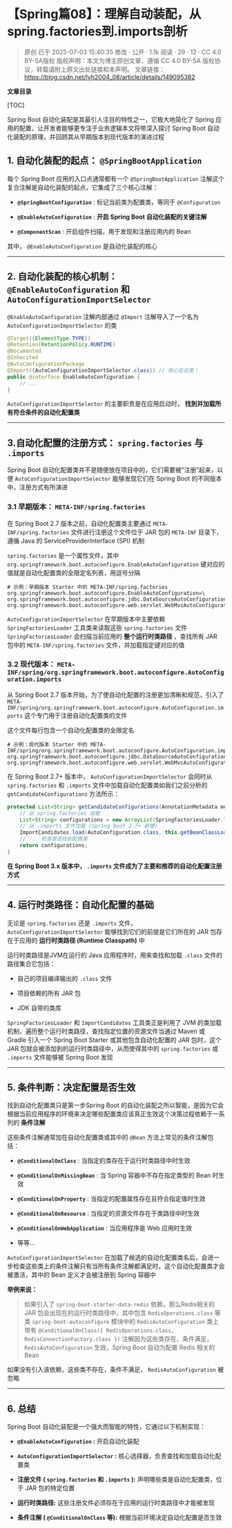 # 【Spring篇08】：理解自动装配，从spring.factories到.imports剖析

> 原创 已于 2025-07-03 15:40:35 修改 · 公开 · 1.1k 阅读 · 29 · 12 · CC 4.0 BY-SA版权 版权声明：本文为博主原创文章，遵循 CC 4.0 BY-SA 版权协议，转载请附上原文出处链接和本声明。
> 文章链接：https://blog.csdn.net/lyh2004_08/article/details/149095382

**文章目录**

[TOC]


Spring Boot 自动化装配是其最引人注目的特性之一，它极大地简化了 Spring 应用的配置，让开发者能够更专注于业务逻辑本文将带深入探讨 Spring Boot 自动化装配的原理，并回顾其从早期版本到现代版本的演进过程

## 1. 自动化装配的起点： `@SpringBootApplication` 

每个 Spring Boot 应用的入口点通常都有一个 `@SpringBootApplication` 注解这个复合注解是自动化装配的起点，它集成了三个核心注解：

-  **`@SpringBootConfiguration`** : 标记当前类为配置类，等同于 `@Configuration` 

-  **`@EnableAutoConfiguration`** : **开启 Spring Boot 自动化装配的关键注解** 

-  **`@ComponentScan`** : 开启组件扫描，用于发现和注册应用内的 Bean

其中， `@EnableAutoConfiguration` 是自动化装配的核心

---

## 2. 自动化装配的核心机制： `@EnableAutoConfiguration` 和 `AutoConfigurationImportSelector` 

`@EnableAutoConfiguration` 注解内部通过 `@Import` 注解导入了一个名为 `AutoConfigurationImportSelector` 的类

```java
@Target({ElementType.TYPE})
@Retention(RetentionPolicy.RUNTIME)
@Documented
@Inherited
@AutoConfigurationPackage
@Import({AutoConfigurationImportSelector.class}) // 核心在这里！
public @interface EnableAutoConfiguration {
    // ...
}
```

`AutoConfigurationImportSelector` 的主要职责是在应用启动时， **找到并加载所有符合条件的自动化配置类** 

---

## 3.自动化配置的注册方式： `spring.factories` 与 `.imports` 

Spring Boot 自动化配置类并不是随便放在项目中的，它们需要被“注册”起来，以便 `AutoConfigurationImportSelector` 能够发现它们在 Spring Boot 的不同版本中，注册方式有所演进

### 3.1 早期版本： `META-INF/spring.factories` 

在 Spring Boot 2.7 版本之前，自动化配置类主要通过 `META-INF/spring.factories` 文件进行注册这个文件位于 JAR 包的 `META-INF` 目录下，遵循 Java 的 ServiceProviderInterface (SPI) 机制

`spring.factories` 是一个属性文件，其中 `org.springframework.boot.autoconfigure.EnableAutoConfiguration` 键对应的值就是自动化配置类的全限定名列表，用逗号分隔

```properties
# 示例：早期版本 Starter 中的 META-INF/spring.factories
org.springframework.boot.autoconfigure.EnableAutoConfiguration=\
org.springframework.boot.autoconfigure.jdbc.DataSourceAutoConfiguration,\
org.springframework.boot.autoconfigure.web.servlet.WebMvcAutoConfiguration
```

`AutoConfigurationImportSelector` 在早期版本中主要依赖 `SpringFactoriesLoader` 工具类来读取这些 `spring.factories` 文件 `SpringFactoriesLoader` 会扫描当前应用的 **整个运行时类路径** ，查找所有 JAR 包中的 `META-INF/spring.factories` 文件，并加载指定键对应的值

### 3.2 现代版本： `META-INF/spring/org.springframework.boot.autoconfigure.AutoConfiguration.imports` 

从 Spring Boot 2.7 版本开始，为了使自动化配置的注册更加清晰和规范，引入了 `META-INF/spring/org.springframework.boot.autoconfigure.AutoConfiguration.imports` 这个专门用于注册自动化配置类的文件

这个文件每行包含一个自动化配置类的全限定名

```properties
# 示例：现代版本 Starter 中的 META-INF/spring/org.springframework.boot.autoconfigure.AutoConfiguration.imports
org.springframework.boot.autoconfigure.jdbc.DataSourceAutoConfiguration
org.springframework.boot.autoconfigure.web.servlet.WebMvcAutoConfiguration
```

在 Spring Boot 2.7+ 版本中， `AutoConfigurationImportSelector` 会同时从 `spring.factories` 和 `.imports` 文件中加载自动化配置类如我们之前分析的 `getCandidateConfigurations` 方法所示：

```java
protected List<String> getCandidateConfigurations(AnnotationMetadata metadata, AnnotationAttributes attributes) {
    // 从 spring.factories 加载
    List<String> configurations = new ArrayList(SpringFactoriesLoader.loadFactoryNames(this.getSpringFactoriesLoaderFactoryClass(), this.getBeanClassLoader()));
    // 从 .imports 文件加载 (Spring Boot 2.7+ 新增)
    ImportCandidates.load(AutoConfiguration.class, this.getBeanClassLoader()).forEach(configurations::add);
    // ... 检查是否找到配置类
    return configurations;
}
```

**在 Spring Boot 3.x 版本中， `.imports` 文件成为了主要和推荐的自动化配置注册方式** 

---

## 4. 运行时类路径：自动化配置的基础

无论是 `spring.factories` 还是 `.imports` 文件， `AutoConfigurationImportSelector` 能够找到它们的前提是它们所在的 JAR 包存在于应用的 **运行时类路径 (Runtime Classpath)** 中

运行时类路径是JVM在运行的 Java 应用程序时，用来查找和加载 `.class` 文件的路径集合它包括：

> 

- 自己的项目编译输出的 `.class` 文件

- 项目依赖的所有 JAR 包

- JDK 自带的类库

`SpringFactoriesLoader` 和 `ImportCandidates` 工具类正是利用了 JVM 的类加载机制，遍历整个运行时类路径，查找指定位置的资源文件当通过 Maven 或 Gradle 引入一个 Spring Boot Starter 或其他包含自动化配置的 JAR 包时，这个 JAR 包就会被添加到的运行时类路径中，从而使得其中的 `spring.factories` 或 `.imports` 文件能够被 Spring Boot 发现

---

## 5. 条件判断：决定配置是否生效

找到自动化配置类只是第一步Spring Boot 的自动化装配之所以智能，是因为它会根据当前应用程序的环境来决定哪些配置类应该真正生效这个决策过程依赖于一系列的 **条件注解** 

这些条件注解通常加在自动化配置类或其中的 `@Bean` 方法上常见的条件注解包括：

-  **`@ConditionalOnClass`** : 当指定的类存在于运行时类路径中时生效

-  **`@ConditionalOnMissingBean`** : 当 Spring 容器中不存在指定类型的 Bean 时生效

-  **`@ConditionalOnProperty`** : 当指定的配置属性存在且符合指定值时生效

-  **`@ConditionalOnResource`** : 当指定的资源文件存在于类路径中时生效

-  **`@ConditionalOnWebApplication`** : 当应用程序是 Web 应用时生效

- 等等…

`AutoConfigurationImportSelector` 在加载了候选的自动化配置类名后，会进一步检查这些类上的条件注解只有当所有条件注解都满足时，这个自动化配置类才会被激活，其中的 Bean 定义才会被注册到 Spring 容器中

**举例来说：** 

> 如果引入了 `spring-boot-starter-data-redis` 依赖，那么Redis相关的 JAR 包会出现在的运行时类路径中，其中包含 `RedisOperations.class` 等类 `spring-boot-autoconfigure` 模块中的 `RedisAutoConfiguration` 类上带有 `@ConditionalOnClass({ RedisOperations.class, RedisConnectionFactory.class })` 注解因为这些类存在，条件满足， `RedisAutoConfiguration` 生效，Spring Boot 自动为配置 Redis 相关的 Bean

如果没有引入该依赖，这些类不存在，条件不满足， `RedisAutoConfiguration` 被忽略

---

## 6. 总结

Spring Boot 自动化装配是一个强大而智能的特性，它通过以下机制实现：

-  **`@EnableAutoConfiguration` :** 开启自动化装配

-  **`AutoConfigurationImportSelector` :** 核心选择器，负责查找和加载自动化配置类

-  **注册文件 ( `spring.factories` 和 `.imports` ):** 声明哪些类是自动化配置类，位于 JAR 包的特定位置

-  **运行时类路径:** 这些注册文件必须存在于应用的运行时类路径中才能被发现

-  **条件注解 ( `@ConditionalOnClass` 等):** 根据当前环境决定自动化配置是否生效


